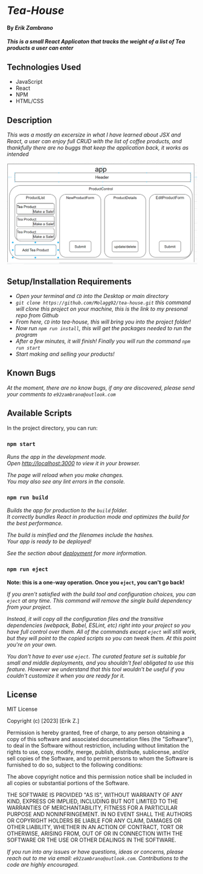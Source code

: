 # _Tea-House_

#### By _Erik Zambrano_

#### _This is a small React Applicaton that tracks the weight of a list of Tea products a user can enter_

## Technologies Used
* JavaScript
* React
* NPM
* HTML/CSS

## Description

_This was a mostly an excersize in what I have learned about JSX and React, a user can enjoy full CRUD with the list of coffee products, and thankfully there are no buggs that keep the application back, it works as intended_

![Alt text](<./src/img/Tea House.png>)

## Setup/Installation Requirements

* _Open your terminal and `CD` into the Desktop or main directory_
* _`git clone https://github.com/Molagg92/tea-house.git` this command will clone this project on your machine, this is the link to my presonal repo from Github_
* _From here, `CD` into tea-house, this will bring you into the project folder!_
* _Now run `npm run install`, this will get the packages needed to run the program_
* _After a few minutes, it will finish! Finally you will run the command `npm run start`_
* _Start making and selling your products!_

## Known Bugs
_At the moment, there are no know bugs, if any are discovered, please send your comments to `e92zambrano@outlook.com`_


## Available Scripts

In the project directory, you can run:

### `npm start`

_Runs the app in the development mode._\
_Open [http://localhost:3000](http://localhost:3000) to view it in your browser._

_The page will reload when you make changes._\
_You may also see any lint errors in the console._

### `npm run build`

_Builds the app for production to the `build` folder._\
_It correctly bundles React in production mode and optimizes the build for the best performance._

_The build is minified and the filenames include the hashes._\
_Your app is ready to be deployed!_

_See the section about [deployment](https://facebook.github.io/create-react-app/docs/deployment) for more information._

### `npm run eject`

**Note: this is a one-way operation. Once you `eject`, you can't go back!**

_If you aren't satisfied with the build tool and configuration choices, you can `eject` at any time. This command will remove the single build dependency from your project._

_Instead, it will copy all the configuration files and the transitive dependencies (webpack, Babel, ESLint, etc) right into your project so you have full control over them. All of the commands except `eject` will still work, but they will point to the copied scripts so you can tweak them. At this point you're on your own._

_You don't have to ever use `eject`. The curated feature set is suitable for small and middle deployments, and you shouldn't feel obligated to use this feature. However we understand that this tool wouldn't be useful if you couldn't customize it when you are ready for it._

## License

MIT License

Copyright (c) [2023] [Erik Z.]

Permission is hereby granted, free of charge, to any person obtaining a copy
of this software and associated documentation files (the "Software"), to deal
in the Software without restriction, including without limitation the rights
to use, copy, modify, merge, publish, distribute, sublicense, and/or sell
copies of the Software, and to permit persons to whom the Software is
furnished to do so, subject to the following conditions:

The above copyright notice and this permission notice shall be included in all
copies or substantial portions of the Software.

THE SOFTWARE IS PROVIDED "AS IS", WITHOUT WARRANTY OF ANY KIND, EXPRESS OR
IMPLIED, INCLUDING BUT NOT LIMITED TO THE WARRANTIES OF MERCHANTABILITY,
FITNESS FOR A PARTICULAR PURPOSE AND NONINFRINGEMENT. IN NO EVENT SHALL THE
AUTHORS OR COPYRIGHT HOLDERS BE LIABLE FOR ANY CLAIM, DAMAGES OR OTHER
LIABILITY, WHETHER IN AN ACTION OF CONTRACT, TORT OR OTHERWISE, ARISING FROM,
OUT OF OR IN CONNECTION WITH THE SOFTWARE OR THE USE OR OTHER DEALINGS IN THE
SOFTWARE.

_If you run into any issues or have questions, ideas or concerns, please reach out to me via email: `e92zambrano@outlook.com`.  Contributions to the code are highly encouraged._
